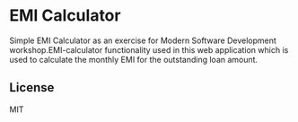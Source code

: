 # EMI Calculator

Simple EMI Calculator as an exercise for Modern Software Development workshop.EMI-calculator functionality used in this web application which is used to calculate the 
monthly EMI for the outstanding loan amount.

## License

MIT
